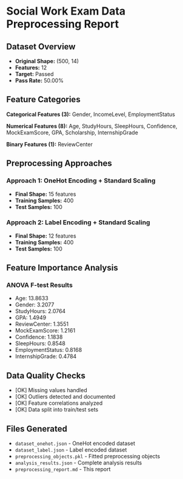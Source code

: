 # Social Work Exam Data Preprocessing Report

## Dataset Overview

- **Original Shape:** (500, 14)
- **Features:** 12
- **Target:** Passed
- **Pass Rate:** 50.00%

## Feature Categories

**Categorical Features (3):** Gender, IncomeLevel, EmploymentStatus

**Numerical Features (8):** Age, StudyHours, SleepHours, Confidence, MockExamScore, GPA, Scholarship, InternshipGrade

**Binary Features (1):** ReviewCenter

## Preprocessing Approaches

### Approach 1: OneHot Encoding + Standard Scaling
- **Final Shape:** 15 features
- **Training Samples:** 400
- **Test Samples:** 100

### Approach 2: Label Encoding + Standard Scaling
- **Final Shape:** 12 features
- **Training Samples:** 400
- **Test Samples:** 100

## Feature Importance Analysis

### ANOVA F-test Results
- Age: 13.8633
- Gender: 3.2077
- StudyHours: 2.0764
- GPA: 1.4949
- ReviewCenter: 1.3551
- MockExamScore: 1.2161
- Confidence: 1.1838
- SleepHours: 0.8548
- EmploymentStatus: 0.8168
- InternshipGrade: 0.4784

## Data Quality Checks

- [OK] Missing values handled
- [OK] Outliers detected and documented
- [OK] Feature correlations analyzed
- [OK] Data split into train/test sets

## Files Generated

- `dataset_onehot.json` - OneHot encoded dataset
- `dataset_label.json` - Label encoded dataset
- `preprocessing_objects.pkl` - Fitted preprocessing objects
- `analysis_results.json` - Complete analysis results
- `preprocessing_report.md` - This report
